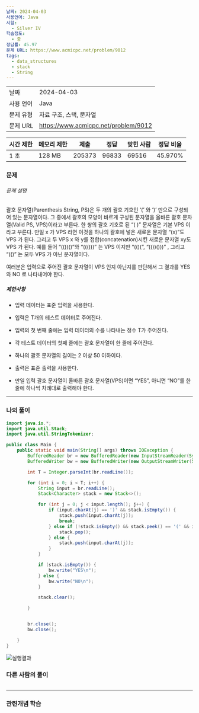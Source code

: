 ```yaml
---
날짜: 2024-04-03
사용언어: Java
시험:
  - Silver IV
학습정도:
  - 중
정답률: 45.97
문제 URL: https://www.acmicpc.net/problem/9012
tags:
  - data_structures
  - stack
  - String
---
```

|        |                                      |
| ------ | ------------------------------------ |
| 날짜     | 2024-04-03                           |
| 사용 언어  | Java                                 |
| 문제 유형  | 자료 구조, 스택, 문자열                       |
| 문제 URL | https://www.acmicpc.net/problem/9012 |

| 시간 제한 | 메모리 제한 | 제출     | 정답    | 맞힌 사람 | 정답 비율   |
| ----- | ------ | ------ | ----- | ----- | ------- |
| 1 초   | 128 MB | 205373 | 96833 | 69516 | 45.970% |

### 문제

###### 문제 설명
괄호 문자열(Parenthesis String, PS)은 두 개의 괄호 기호인 ‘(’ 와 ‘)’ 만으로 구성되어 있는 문자열이다. 그 중에서 괄호의 모양이 바르게 구성된 문자열을 올바른 괄호 문자열(Valid PS, VPS)이라고 부른다. 한 쌍의 괄호 기호로 된 “( )” 문자열은 기본 VPS 이라고 부른다. 만일 x 가 VPS 라면 이것을 하나의 괄호에 넣은 새로운 문자열 “(x)”도 VPS 가 된다. 그리고 두 VPS x 와 y를 접합(concatenation)시킨 새로운 문자열 xy도 VPS 가 된다. 예를 들어 “(())()”와 “((()))” 는 VPS 이지만 “(()(”, “(())()))” , 그리고 “(()” 는 모두 VPS 가 아닌 문자열이다. 

여러분은 입력으로 주어진 괄호 문자열이 VPS 인지 아닌지를 판단해서 그 결과를 YES 와 NO 로 나타내어야 한다.

##### 제한사항
- 입력 데이터는 표준 입력을 사용한다.
- 입력은 T개의 테스트 데이터로 주어진다. 
- 입력의 첫 번째 줄에는 입력 데이터의 수를 나타내는 정수 T가 주어진다. 
- 각 테스트 데이터의 첫째 줄에는 괄호 문자열이 한 줄에 주어진다.
- 하나의 괄호 문자열의 길이는 2 이상 50 이하이다. 

- 출력은 표준 출력을 사용한다. 
- 만일 입력 괄호 문자열이 올바른 괄호 문자열(VPS)이면 “YES”, 아니면 “NO”를 한 줄에 하나씩 차례대로 출력해야 한다.

---

### 나의 풀이

```java
import java.io.*;
import java.util.Stack;
import java.util.StringTokenizer;

public class Main {
    public static void main(String[] args) throws IOException {
        BufferedReader br = new BufferedReader(new InputStreamReader(System.in));
        BufferedWriter bw = new BufferedWriter(new OutputStreamWriter(System.out));

        int T = Integer.parseInt(br.readLine());

        for (int i = 0; i < T; i++) {
            String input = br.readLine();
            Stack<Character> stack = new Stack<>();

            for (int j = 0; j < input.length(); j++) {
                if (input.charAt(j) == ')' && stack.isEmpty()) {
                    stack.push(input.charAt(j));
                    break;
                } else if (!stack.isEmpty() && stack.peek() == '(' && input.charAt(j) == ')') {
                    stack.pop();
                } else {
                    stack.push(input.charAt(j));
                }
            }

            if (stack.isEmpty()) {
                bw.write("YES\n");
            } else {
                bw.write("NO\n");
            }

            stack.clear();

        }


        br.close();
        bw.close();

    }
}
```

![실행결과](/assets/CodingTest/B9012.png)
### 다른 사람의 풀이

```java

```

---
### 관련개념 학습
